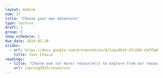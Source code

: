 ```yaml
---
layout: module
num: 17
title: "Choose your own adventure"
type: lecture
draft: 1
group: 9
show_schedule: 1
due_date: 2024-02-29
slides:
  - url: https://docs.google.com/presentation/d/1zgiADx9-GTxS84-LWJYbphzaVXO_eWwllCa_s98i5ls/edit?usp=sharing
    title: Your Choice
readings:
  - title: "Choose one (or more) resource(s) to explore from our resource page"
    url: /spring2023/resources
---    
```


